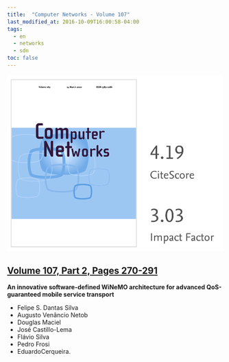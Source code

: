 ```yaml
---
title:  "Computer Networks - Volume 107"
last_modified_at: 2016-10-09T16:00:58-04:00
tags:
  - en
  - networks
  - sdn
toc: false
---
```


[![](/assets/images/posts/2016-10-09-computer-networks.png)](https://www.journals.elsevier.com/computer-networks)

## [Volume 107, Part 2, Pages 270-291](https://www.sciencedirect.com/science/article/abs/pii/S1389128616301177)

**An innovative software-defined WiNeMO architecture for advanced QoS-guaranteed mobile service transport**

 - Felipe S. Dantas Silva
 - Augusto Venâncio Netob
 - Douglas Maciel
 - José Castillo-Lema
 - Flávio Silva
 - Pedro Frosi
 - EduardoCerqueira.
